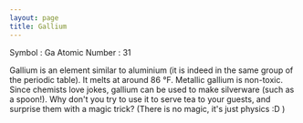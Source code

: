 ```yaml
---
layout: page
title: Gallium
---
```


Symbol : Ga
Atomic Number : 31

Gallium is an element similar to aluminium (it is indeed in the same group of the periodic table). It melts at around 86 °F. Metallic gallium is non-toxic.
Since chemists love jokes, gallium can be used to make silverware (such as a spoon!). Why don't you try to use it to serve tea to your guests, and surprise them with a magic trick?
(There is no magic, it's just physics :D )


